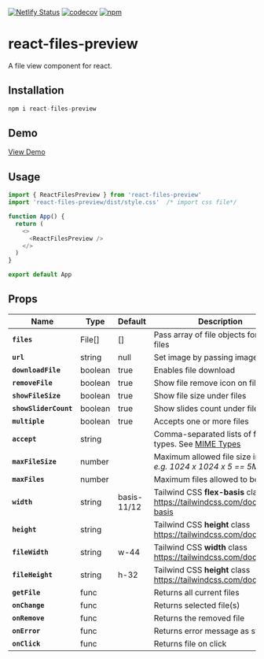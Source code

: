 
[![Netlify Status](https://api.netlify.com/api/v1/badges/f1c6d960-e969-4396-bdaa-33e245a72bf6/deploy-status)](https://app.netlify.com/sites/react-file-view/deploys)&nbsp;[![codecov](https://codecov.io/github/musama619/react-file-view/branch/main/graph/badge.svg?token=iBQkSenXLe)](https://codecov.io/github/musama619/react-file-view)&nbsp;[![npm](https://img.shields.io/npm/v/react-files-preview)](https://www.npmjs.com/package/react-files-preview)


# react-files-preview
A file view component for react.

## Installation 


```js 
npm i react-files-preview
```
## Demo
[View Demo](react-files-preview.netlify.app/)

## Usage

```js
import { ReactFilesPreview } from 'react-files-preview'
import 'react-files-preview/dist/style.css'  /* import css file*/

function App() {
  return (
    <>
      <ReactFilesPreview />
    </>
  )
}

export default App
```
## Props

| Name | Type  |  Default  | Description |
| ------------ | --------- | ------------ | --------- |
| **`files`** |  File[] | [] | Pass array of file objects for default files   |
|  **`url`** | string  | null  |  Set image by passing image URL |
|  **`downloadFile`** | boolean  | true  | Enables file download |
| **`removeFile`** | boolean  | true  | Show file remove icon on file hover  |
|  **`showFileSize`** | boolean  | true  | Show file size under files  |
|  **`showSliderCount`** | boolean  | true  | Show slides count under file slider  |
|  **`multiple`** | boolean  | true |  Accepts one or more files |
|  **`accept`** | string  |   | Comma-separated lists of file types. See [MIME Types](https://developer.mozilla.org/en-US/docs/Web/HTTP/Basics_of_HTTP/MIME_types/Common_types)  |
| **`maxFileSize`**  | number  |   |  Maximum allowed file size in bytes *e.g. 1024  x 1024 x 5 == 5MB*  |
|  **`maxFiles`** | number  |   | Maximum files allowed to be added   |
|  **`width`** | string  | basis-11/12   | Tailwind CSS **flex-basis** class https://tailwindcss.com/docs/flex-basis   |
| **`height`**  | string  |  | Tailwind CSS **height** class https://tailwindcss.com/docs/height  |
| **`fileWidth`**  |  string  |  w-44 |  Tailwind CSS **width** class https://tailwindcss.com/docs/width |
| **`fileHeight`**  | string  | h-32 |  Tailwind CSS **height** class https://tailwindcss.com/docs/height |
|  **`getFile`** | func  |   |  Returns all current files  |
| **`onChange`**  | func  |   | Returns selected file(s)  |
| **`onRemove`**  | func  |   | Returns the removed file  |
|  **`onError`** | func  |   | Returns error message as string  |
|  **`onClick`** | func  |   | Returns file on click  |
